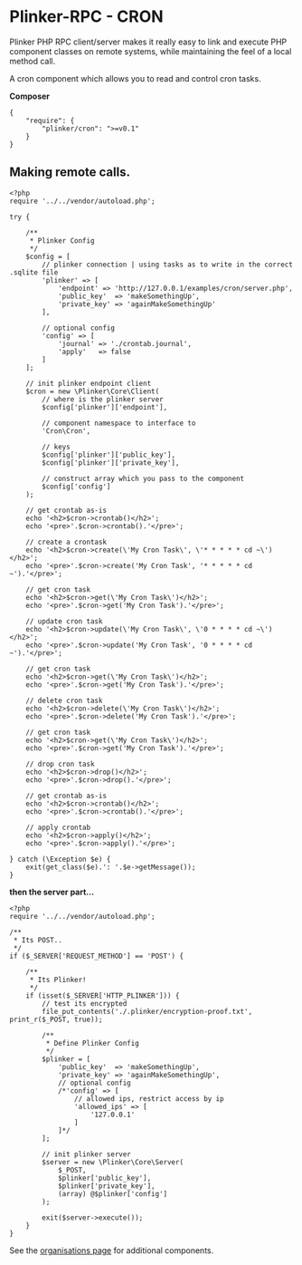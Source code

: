 **Plinker-RPC - CRON**
=========

Plinker PHP RPC client/server makes it really easy to link and execute PHP component classes on remote systems, while maintaining the feel of a local method call.

A cron component which allows you to read and control cron tasks.

**Composer**

    {
    	"require": {
    		"plinker/cron": ">=v0.1"
    	}
    }



Making remote calls.
--------------------

    <?php
    require '../../vendor/autoload.php';
    
    try {
        
        /**
         * Plinker Config
         */
        $config = [
            // plinker connection | using tasks as to write in the correct .sqlite file
            'plinker' => [
                'endpoint' => 'http://127.0.0.1/examples/cron/server.php',
                'public_key'  => 'makeSomethingUp',
                'private_key' => 'againMakeSomethingUp'
            ],
        
            // optional config
            'config' => [
                'journal' => './crontab.journal',
                'apply'   => false
            ]
        ];
        
        // init plinker endpoint client
        $cron = new \Plinker\Core\Client(
            // where is the plinker server
            $config['plinker']['endpoint'],
        
            // component namespace to interface to
            'Cron\Cron',
        
            // keys
            $config['plinker']['public_key'],
            $config['plinker']['private_key'],
        
            // construct array which you pass to the component
            $config['config']
        );
    
        // get crontab as-is
        echo '<h2>$cron->crontab()</h2>';
        echo '<pre>'.$cron->crontab().'</pre>';
        
        // create a crontask
        echo '<h2>$cron->create(\'My Cron Task\', \'* * * * * cd ~\')</h2>';
        echo '<pre>'.$cron->create('My Cron Task', '* * * * * cd ~').'</pre>';
        
        // get cron task
        echo '<h2>$cron->get(\'My Cron Task\')</h2>';
        echo '<pre>'.$cron->get('My Cron Task').'</pre>';
        
        // update cron task
        echo '<h2>$cron->update(\'My Cron Task\', \'0 * * * * cd ~\')</h2>';
        echo '<pre>'.$cron->update('My Cron Task', '0 * * * * cd ~').'</pre>';
    
        // get cron task
        echo '<h2>$cron->get(\'My Cron Task\')</h2>';
        echo '<pre>'.$cron->get('My Cron Task').'</pre>';
        
        // delete cron task
        echo '<h2>$cron->delete(\'My Cron Task\')</h2>';
        echo '<pre>'.$cron->delete('My Cron Task').'</pre>';
        
        // get cron task
        echo '<h2>$cron->get(\'My Cron Task\')</h2>';
        echo '<pre>'.$cron->get('My Cron Task').'</pre>';
        
        // drop cron task
        echo '<h2>$cron->drop()</h2>';
        echo '<pre>'.$cron->drop().'</pre>';
        
        // get crontab as-is
        echo '<h2>$cron->crontab()</h2>';
        echo '<pre>'.$cron->crontab().'</pre>';
    
        // apply crontab
        echo '<h2>$cron->apply()</h2>';
        echo '<pre>'.$cron->apply().'</pre>';
        
    } catch (\Exception $e) {
        exit(get_class($e).': '.$e->getMessage());
    }

**then the server part...**

    <?php
    require '../../vendor/autoload.php';
    
    /**
     * Its POST..
     */
    if ($_SERVER['REQUEST_METHOD'] == 'POST') {
    
        /**
         * Its Plinker!
         */
        if (isset($_SERVER['HTTP_PLINKER'])) {
            // test its encrypted
            file_put_contents('./.plinker/encryption-proof.txt', print_r($_POST, true));
    
            /**
             * Define Plinker Config
             */
            $plinker = [
                'public_key'  => 'makeSomethingUp',
                'private_key' => 'againMakeSomethingUp',
                // optional config
                /*'config' => [
                    // allowed ips, restrict access by ip
                    'allowed_ips' => [
                        '127.0.0.1'
                    ]
                ]*/
            ];
    
            // init plinker server
            $server = new \Plinker\Core\Server(
                $_POST,
                $plinker['public_key'],
                $plinker['private_key'],
                (array) @$plinker['config']
            );
    
            exit($server->execute());
        }
    }


See the [organisations page](https://github.com/plinker-rpc) for additional components.